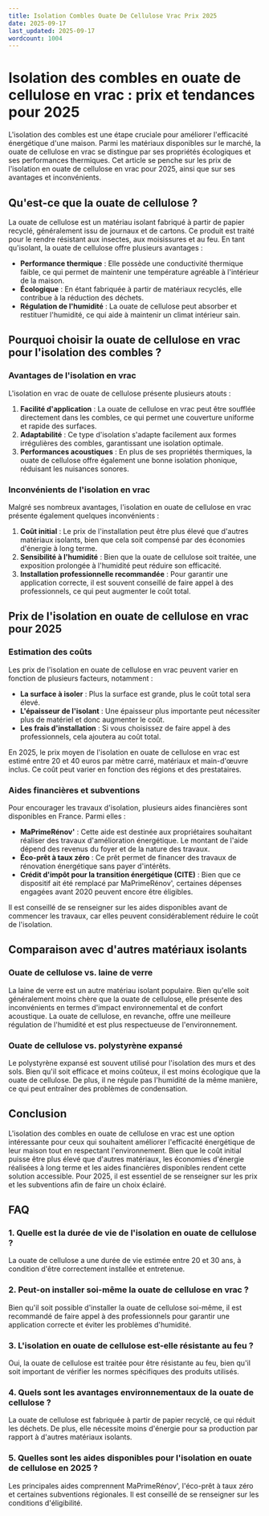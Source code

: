 ```yaml
---
title: Isolation Combles Ouate De Cellulose Vrac Prix 2025
date: 2025-09-17
last_updated: 2025-09-17
wordcount: 1004
---
```


# Isolation des combles en ouate de cellulose en vrac : prix et tendances pour 2025

L'isolation des combles est une étape cruciale pour améliorer l'efficacité énergétique d'une maison. Parmi les matériaux disponibles sur le marché, la ouate de cellulose en vrac se distingue par ses propriétés écologiques et ses performances thermiques. Cet article se penche sur les prix de l'isolation en ouate de cellulose en vrac pour 2025, ainsi que sur ses avantages et inconvénients.

## Qu'est-ce que la ouate de cellulose ?

La ouate de cellulose est un matériau isolant fabriqué à partir de papier recyclé, généralement issu de journaux et de cartons. Ce produit est traité pour le rendre résistant aux insectes, aux moisissures et au feu. En tant qu'isolant, la ouate de cellulose offre plusieurs avantages :

- **Performance thermique** : Elle possède une conductivité thermique faible, ce qui permet de maintenir une température agréable à l'intérieur de la maison.
- **Écologique** : En étant fabriquée à partir de matériaux recyclés, elle contribue à la réduction des déchets.
- **Régulation de l'humidité** : La ouate de cellulose peut absorber et restituer l'humidité, ce qui aide à maintenir un climat intérieur sain.

## Pourquoi choisir la ouate de cellulose en vrac pour l'isolation des combles ?

### Avantages de l'isolation en vrac

L'isolation en vrac de ouate de cellulose présente plusieurs atouts :

1. **Facilité d'application** : La ouate de cellulose en vrac peut être soufflée directement dans les combles, ce qui permet une couverture uniforme et rapide des surfaces.
2. **Adaptabilité** : Ce type d'isolation s'adapte facilement aux formes irrégulières des combles, garantissant une isolation optimale.
3. **Performances acoustiques** : En plus de ses propriétés thermiques, la ouate de cellulose offre également une bonne isolation phonique, réduisant les nuisances sonores.

### Inconvénients de l'isolation en vrac

Malgré ses nombreux avantages, l'isolation en ouate de cellulose en vrac présente également quelques inconvénients :

1. **Coût initial** : Le prix de l'installation peut être plus élevé que d'autres matériaux isolants, bien que cela soit compensé par des économies d'énergie à long terme.
2. **Sensibilité à l'humidité** : Bien que la ouate de cellulose soit traitée, une exposition prolongée à l'humidité peut réduire son efficacité.
3. **Installation professionnelle recommandée** : Pour garantir une application correcte, il est souvent conseillé de faire appel à des professionnels, ce qui peut augmenter le coût total.

## Prix de l'isolation en ouate de cellulose en vrac pour 2025

### Estimation des coûts

Les prix de l'isolation en ouate de cellulose en vrac peuvent varier en fonction de plusieurs facteurs, notamment :

- **La surface à isoler** : Plus la surface est grande, plus le coût total sera élevé.
- **L'épaisseur de l'isolant** : Une épaisseur plus importante peut nécessiter plus de matériel et donc augmenter le coût.
- **Les frais d'installation** : Si vous choisissez de faire appel à des professionnels, cela ajoutera au coût total.

En 2025, le prix moyen de l'isolation en ouate de cellulose en vrac est estimé entre 20 et 40 euros par mètre carré, matériaux et main-d'œuvre inclus. Ce coût peut varier en fonction des régions et des prestataires.

### Aides financières et subventions

Pour encourager les travaux d'isolation, plusieurs aides financières sont disponibles en France. Parmi elles :

- **MaPrimeRénov'** : Cette aide est destinée aux propriétaires souhaitant réaliser des travaux d'amélioration énergétique. Le montant de l'aide dépend des revenus du foyer et de la nature des travaux.
- **Éco-prêt à taux zéro** : Ce prêt permet de financer des travaux de rénovation énergétique sans payer d'intérêts.
- **Crédit d'impôt pour la transition énergétique (CITE)** : Bien que ce dispositif ait été remplacé par MaPrimeRénov', certaines dépenses engagées avant 2020 peuvent encore être éligibles.

Il est conseillé de se renseigner sur les aides disponibles avant de commencer les travaux, car elles peuvent considérablement réduire le coût de l'isolation.

## Comparaison avec d'autres matériaux isolants

### Ouate de cellulose vs. laine de verre

La laine de verre est un autre matériau isolant populaire. Bien qu'elle soit généralement moins chère que la ouate de cellulose, elle présente des inconvénients en termes d'impact environnemental et de confort acoustique. La ouate de cellulose, en revanche, offre une meilleure régulation de l'humidité et est plus respectueuse de l'environnement.

### Ouate de cellulose vs. polystyrène expansé

Le polystyrène expansé est souvent utilisé pour l'isolation des murs et des sols. Bien qu'il soit efficace et moins coûteux, il est moins écologique que la ouate de cellulose. De plus, il ne régule pas l'humidité de la même manière, ce qui peut entraîner des problèmes de condensation.

## Conclusion

L'isolation des combles en ouate de cellulose en vrac est une option intéressante pour ceux qui souhaitent améliorer l'efficacité énergétique de leur maison tout en respectant l'environnement. Bien que le coût initial puisse être plus élevé que d'autres matériaux, les économies d'énergie réalisées à long terme et les aides financières disponibles rendent cette solution accessible. Pour 2025, il est essentiel de se renseigner sur les prix et les subventions afin de faire un choix éclairé.

## FAQ

### 1. Quelle est la durée de vie de l'isolation en ouate de cellulose ?

La ouate de cellulose a une durée de vie estimée entre 20 et 30 ans, à condition d'être correctement installée et entretenue.

### 2. Peut-on installer soi-même la ouate de cellulose en vrac ?

Bien qu'il soit possible d'installer la ouate de cellulose soi-même, il est recommandé de faire appel à des professionnels pour garantir une application correcte et éviter les problèmes d'humidité.

### 3. L'isolation en ouate de cellulose est-elle résistante au feu ?

Oui, la ouate de cellulose est traitée pour être résistante au feu, bien qu'il soit important de vérifier les normes spécifiques des produits utilisés.

### 4. Quels sont les avantages environnementaux de la ouate de cellulose ?

La ouate de cellulose est fabriquée à partir de papier recyclé, ce qui réduit les déchets. De plus, elle nécessite moins d'énergie pour sa production par rapport à d'autres matériaux isolants.

### 5. Quelles sont les aides disponibles pour l'isolation en ouate de cellulose en 2025 ?

Les principales aides comprennent MaPrimeRénov', l'éco-prêt à taux zéro et certaines subventions régionales. Il est conseillé de se renseigner sur les conditions d'éligibilité.